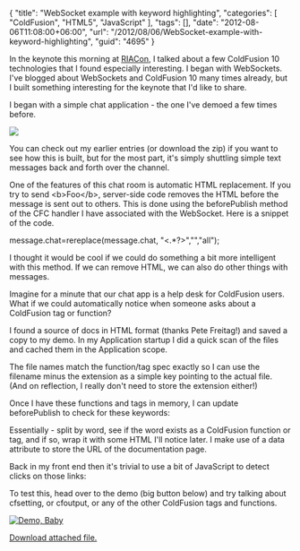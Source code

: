 {
	"title": "WebSocket example with keyword highlighting",
	"categories": [
		"ColdFusion",
		"HTML5",
		"JavaScript"
	],
	"tags": [],
	"date": "2012-08-06T11:08:00+06:00",
	"url": "/2012/08/06/WebSocket-example-with-keyword-highlighting",
	"guid": "4695"
}

In the keynote this morning at <a href="http://www.riacon.com">RIACon</a>, I talked about a few ColdFusion 10 technologies that I found especially interesting. I began with WebSockets. I've blogged about WebSockets and ColdFusion 10 many times already, but I built something interesting for the keynote that I'd like to share.
<!--more-->
I began with a simple chat application - the one I've demoed a few times before. 

<img src="http://static.raymondcamden.com/images/screenshot16.png" />

You can check out my earlier entries (or download the zip) if you want to see how this is built, but for the most part, it's simply shuttling simple text messages back and forth over the channel.

One of the features of this chat room is automatic HTML replacement. If you try to send &lt;b&gt;Foo&lt;/b&gt;, server-side code removes the HTML before the message is sent out to others. This is done using the beforePublish method of the CFC handler I have associated with the WebSocket. Here is a snippet of the code. 

message.chat=rereplace(message.chat, "<.*?>","","all");

I thought it would be cool if we could do something a bit more intelligent with this method. If we can remove HTML, we can also do other things with messages.

Imagine for a minute that our chat app is a help desk for ColdFusion users. What if we could automatically notice when someone asks about a ColdFusion tag or function?

I found a source of docs in HTML format (thanks Pete Freitag!) and saved a copy to my demo. In my Application startup I did a quick scan of the files and cached them in the Application scope. 

<script src="https://gist.github.com/3274961.js?file=gistfile1.cfm"></script>

The file names match the function/tag spec exactly so I can use the filename minus the extension as a simple key pointing to the actual file. (And on reflection, I really don't need to store the extension either!)

Once I have these functions and tags in memory, I can update beforePublish to check for these keywords:

<script src="https://gist.github.com/3274979.js?file=gistfile1.cfm"></script>

Essentially - split by word, see if the word exists as a ColdFusion function or tag, and if so, wrap it with some HTML I'll notice later. I make use of a data attribute to store the URL of the documentation page.

Back in my front end then it's trivial to use a bit of JavaScript to detect clicks on those links:

<script src="https://gist.github.com/3274986.js?file=gistfile1.js"></script>

To test this, head over to the demo (big button below) and try talking about cfsetting, or cfoutput, or any of the other ColdFusion tags and functions.

<a href="http://www.raymondcamden.com/demos/2012/aug/6/"><img src="http://static.raymondcamden.com/images/icon_128.png" title="Demo, Baby" border="0"></a><p><a href='enclosures/C%3A%5Chosts%5C2012%2Eraymondcamden%2Ecom%5Cenclosures%2Fwebsocket1%2Ezip'>Download attached file.</a></p>